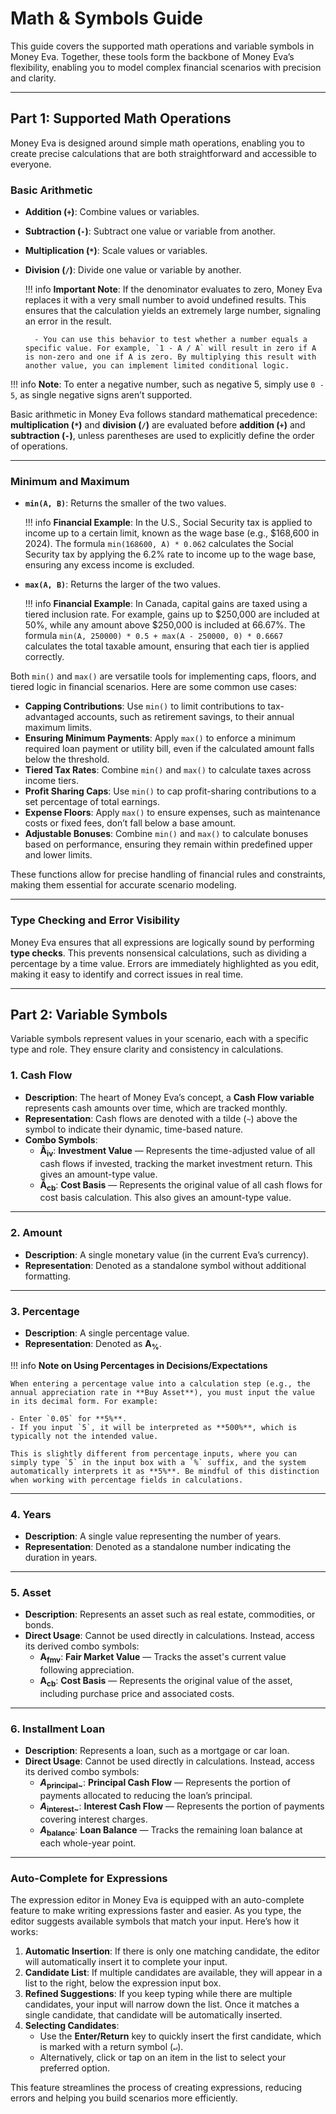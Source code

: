 # Math & Symbols Guide

This guide covers the supported math operations and variable symbols in Money Eva. Together, these tools form the backbone of Money Eva’s flexibility, enabling you to model complex financial scenarios with precision and clarity.

---

## Part 1: Supported Math Operations

Money Eva is designed around simple math operations, enabling you to create precise calculations that are both straightforward and accessible to everyone.

### **Basic Arithmetic**
- **Addition (`+`)**: Combine values or variables.
- **Subtraction (`-`)**: Subtract one value or variable from another.
- **Multiplication (`*`)**: Scale values or variables.
- **Division (`/`)**: Divide one value or variable by another.

    !!! info
        **Important Note**: If the denominator evaluates to zero, Money Eva replaces it with a very small number to avoid undefined results. This ensures that the calculation yields an extremely large number, signaling an error in the result.  

        - You can use this behavior to test whether a number equals a specific value. For example, `1 - A / A` will result in zero if A is non-zero and one if A is zero. By multiplying this result with another value, you can implement limited conditional logic.

!!! info
    **Note**: To enter a negative number, such as negative 5, simply use `0 - 5`, as single negative signs aren’t supported.

Basic arithmetic in Money Eva follows standard mathematical precedence: **multiplication (`*`)** and **division (`/`)** are evaluated before **addition (`+`)** and **subtraction (`-`)**, unless parentheses are used to explicitly define the order of operations.

---

### **Minimum and Maximum**

- **`min(A, B)`**: Returns the smaller of the two values.  

    !!! info
        **Financial Example**: In the U.S., Social Security tax is applied to income up to a certain limit, known as the wage base (e.g., $168,600 in 2024). The formula `min(168600, A) * 0.062` calculates the Social Security tax by applying the 6.2% rate to income up to the wage base, ensuring any excess income is excluded. 

- **`max(A, B)`**: Returns the larger of the two values.  

    !!! info
        **Financial Example**: In Canada, capital gains are taxed using a tiered inclusion rate. For example, gains up to $250,000 are included at 50%, while any amount above $250,000 is included at 66.67%. The formula `min(A, 250000) * 0.5 + max(A - 250000, 0) * 0.6667` calculates the total taxable amount, ensuring that each tier is applied correctly.

Both `min()` and `max()` are versatile tools for implementing caps, floors, and tiered logic in financial scenarios. Here are some common use cases:

- **Capping Contributions**: Use `min()` to limit contributions to tax-advantaged accounts, such as retirement savings, to their annual maximum limits.
- **Ensuring Minimum Payments**: Apply `max()` to enforce a minimum required loan payment or utility bill, even if the calculated amount falls below the threshold.
- **Tiered Tax Rates**: Combine `min()` and `max()` to calculate taxes across income tiers.
- **Profit Sharing Caps**: Use `min()` to cap profit-sharing contributions to a set percentage of total earnings.
- **Expense Floors**: Apply `max()` to ensure expenses, such as maintenance costs or fixed fees, don’t fall below a base amount.
- **Adjustable Bonuses**: Combine `min()` and `max()` to calculate bonuses based on performance, ensuring they remain within predefined upper and lower limits.

These functions allow for precise handling of financial rules and constraints, making them essential for accurate scenario modeling.


---

### **Type Checking and Error Visibility**
Money Eva ensures that all expressions are logically sound by performing **type checks**. This prevents nonsensical calculations, such as dividing a percentage by a time value. Errors are immediately highlighted as you edit, making it easy to identify and correct issues in real time.

---

## Part 2: Variable Symbols

Variable symbols represent values in your scenario, each with a specific type and role. They ensure clarity and consistency in calculations.

### **1. Cash Flow**
- **Description**: The heart of Money Eva’s concept, a **Cash Flow variable** represents cash amounts over time, which are tracked monthly.  
- **Representation**: Cash flows are denoted with a tilde (`~`) above the symbol to indicate their dynamic, time-based nature.
- **Combo Symbols**:  
    - **Ã<sub>iv</sub>**: **Investment Value** — Represents the time-adjusted value of all cash flows if invested, tracking the market investment return. This gives an amount-type value.  
    - **Ã<sub>cb</sub>**: **Cost Basis** — Represents the original value of all cash flows for cost basis calculation. This also gives an amount-type value.

---

### **2. Amount**
- **Description**: A single monetary value (in the current Eva’s currency).
- **Representation**: Denoted as a standalone symbol without additional formatting. 

---

### **3. Percentage**
- **Description**: A single percentage value.  
- **Representation**: Denoted as **A<sub>%</sub>**.

!!! info
    **Note on Using Percentages in Decisions/Expectations**

    When entering a percentage value into a calculation step (e.g., the annual appreciation rate in **Buy Asset**), you must input the value in its decimal form. For example:

    - Enter `0.05` for **5%**.
    - If you input `5`, it will be interpreted as **500%**, which is typically not the intended value.

    This is slightly different from percentage inputs, where you can simply type `5` in the input box with a `%` suffix, and the system automatically interprets it as **5%**. Be mindful of this distinction when working with percentage fields in calculations.


---

### **4. Years**
- **Description**: A single value representing the number of years.  
- **Representation**: Denoted as a standalone number indicating the duration in years.

---

### **5. Asset**
- **Description**: Represents an asset such as real estate, commodities, or bonds.  
- **Direct Usage**: Cannot be used directly in calculations. Instead, access its derived combo symbols:  
    - **A<sub>fmv</sub>**: **Fair Market Value** — Tracks the asset's current value following appreciation.  
    - **A<sub>cb</sub>**: **Cost Basis** — Represents the original value of the asset, including purchase price and associated costs.

---

### **6. Installment Loan**
- **Description**: Represents a loan, such as a mortgage or car loan.  
- **Direct Usage**: Cannot be used directly in calculations. Instead, access its derived combo symbols:  
    - **<i>A</i><sub>principal~</sub>**: **Principal Cash Flow** — Represents the portion of payments allocated to reducing the loan’s principal.  
    - **<i>A</i><sub>interest~</sub>**: **Interest Cash Flow** — Represents the portion of payments covering interest charges.  
    - **<i>A</i><sub>balance</sub>**: **Loan Balance** — Tracks the remaining loan balance at each whole-year point.

---


### **Auto-Complete for Expressions**

The expression editor in Money Eva is equipped with an auto-complete feature to make writing expressions faster and easier. As you type, the editor suggests available symbols that match your input. Here’s how it works:

1. **Automatic Insertion**: If there is only one matching candidate, the editor will automatically insert it to complete your input.
2. **Candidate List**: If multiple candidates are available, they will appear in a list to the right, below the expression input box.
3. **Refined Suggestions**: If you keep typing while there are multiple candidates, your input will narrow down the list. Once it matches a single candidate, that candidate will be automatically inserted.
4. **Selecting Candidates**:  
    - Use the **Enter/Return** key to quickly insert the first candidate, which is marked with a return symbol (`↵`).
    - Alternatively, click or tap on an item in the list to select your preferred option.

This feature streamlines the process of creating expressions, reducing errors and helping you build scenarios more efficiently.


